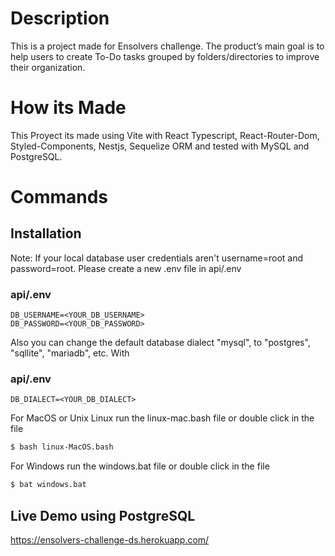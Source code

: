 # Description
This is a project made for Ensolvers challenge. The product’s main goal is to help users to create To-Do tasks grouped by folders/directories to improve their organization.

# How its Made
This Proyect its made using Vite with React Typescript, React-Router-Dom, Styled-Components, Nestjs, Sequelize ORM and tested with MySQL and PostgreSQL.

# Commands

## Installation

Note:
If your local database user credentials aren't username=root and password=root. Please create a new .env file in api/.env 

### api/.env
```
DB_USERNAME=<YOUR_DB_USERNAME>
DB_PASSWORD=<YOUR_DB_PASSWORD>
```
Also you can change the default database dialect "mysql", to "postgres", "sqllite", "mariadb", etc. With

### api/.env
```
DB_DIALECT=<YOUR_DB_DIALECT>
```

For MacOS or Unix Linux run the linux-mac.bash file or double click in the file
```bash
$ bash linux-MacOS.bash
```

For Windows run the windows.bat file or double click in the file
```bash
$ bat windows.bat
```

## Live Demo using PostgreSQL
https://ensolvers-challenge-ds.herokuapp.com/



